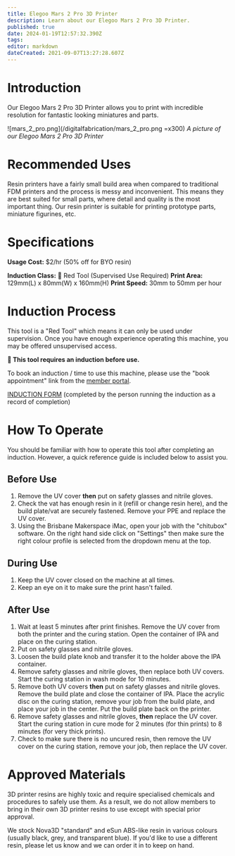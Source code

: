 ```yaml
---
title: Elegoo Mars 2 Pro 3D Printer
description: Learn about our Elegoo Mars 2 Pro 3D Printer.
published: true
date: 2024-01-19T12:57:32.390Z
tags: 
editor: markdown
dateCreated: 2021-09-07T13:27:28.607Z
---
```


# Introduction
Our Elegoo Mars 2 Pro 3D Printer allows you to print with incredible resolution for fantastic looking miniatures and parts.

![mars_2_pro.png](/digitalfabrication/mars_2_pro.png =x300)
*A picture of our Elegoo Mars 2 Pro 3D Printer*

# Recommended Uses
Resin printers have a fairly small build area when compared to traditional FDM printers and the process is messy and inconvenient. This means they are best suited for small parts, where detail and quality is the most important thing. Our resin printer is suitable for printing prototype parts, miniature figurines, etc.

# Specifications
**Usage Cost:** $2/hr (50% off for BYO resin)

**Induction Class:** 🔴 Red Tool (Supervised Use Required)
**Print Area:** 129mm(L) x 80mm(W) x 160mm(H)
**Print Speed:** 30mm to 50mm per hour

# Induction Process
This tool is a "Red Tool" which means it can only be used under supervision. Once you have enough experience operating this machine, you may be offered unsupervised access.

**🔴 This tool requires an induction before use.**

To book an induction / time to use this machine, please use the "book appointment" link from the [member portal](https://portal.brisbanemaker.space).

[INDUCTION FORM](https://docs.google.com/forms/d/e/1FAIpQLSc3q2toTa2nsiCZsjWvpuDCooVJP5Jut01VuYaPV1Oinv5y7A/viewform) (completed by the person running the induction as a record of completion)

# How To Operate
You should be familiar with how to operate this tool after completing an induction. However, a quick reference guide is included below to assist you.

## Before Use
1. Remove the UV cover **then** put on safety glasses and nitrile gloves.
2. Check the vat has enough resin in it (refill or change resin here), and the build plate/vat are securely fastened. Remove your PPE and replace the UV cover.
2. Using the Brisbane Makerspace iMac, open your job with the "chitubox" software. On the right hand side click on "Settings" then make sure the right colour profile is selected from the dropdown menu at the top.

## During Use
1. Keep the UV cover closed on the machine at all times.
2. Keep an eye on it to make sure the print hasn't failed.

## After Use
1. Wait at least 5 minutes after print finishes. Remove the UV cover from both the printer and the curing station. Open the container of IPA and place on the curing station.
2. Put on safety glasses and nitrile gloves.
3. Loosen the build plate knob and transfer it to the holder above the IPA container.
4. Remove safety glasses and nitrile gloves, then replace both UV covers. Start the curing station in wash mode for 10 minutes.
5. Remove both UV covers **then** put on safety glasses and nitrile gloves. Remove the build plate and close the container of IPA. Place the acrylic disc on the curing station, remove your job from the build plate, and place your job in the center. Put the build plate back on the printer.
6. Remove safety glasses and nitrile gloves, **then** replace the UV cover. Start the curing station in cure mode for 2 minutes (for thin prints) to 8 minutes (for very thick prints).
7. Check to make sure there is no uncured resin, then remove the UV cover on the curing station, remove your job, then replace the UV cover.

# Approved Materials
3D printer resins are highly toxic and require specialised chemicals and procedures to safely use them. As a result, we do not allow members to bring in their own 3D printer resins to use except with special prior approval.

We stock Nova3D "standard" and eSun ABS-like resin in various colours (usually black, grey, and transparent blue). If you'd like to use a different resin, please let us know and we can order it in to keep on hand.